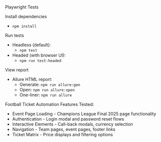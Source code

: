 Playwright Tests


Install dependencies

- `npm install`

Run tests

- Headless (default):
  - `npm test`
- Headed (with browser UI):
  - `npm run test:headed`

View report

- Allure HTML report:
  - Generate: `npm run allure:gen`
  - Open: `npm run allure:open`
  - One-liner: `npm run allure`

Football Ticket Automation Features Tested:
  - Event Page Loading - Champions League Final 2025 page functionality
  - Authentication - Login modal and password reset flows
  - Interactive Elements - Call-back modals, currency selection
  - Navigation - Team pages, event pages, footer links
  - Ticket Matrix - Price displays and filtering options
